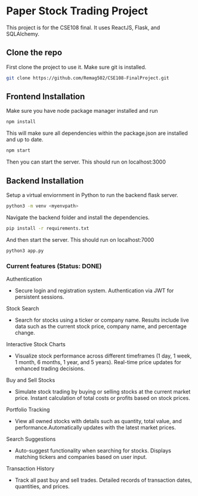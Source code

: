 # Paper Stock Trading Project

This project is for the CSE108 final. It uses ReactJS, Flask, and SQLAlchemy.

## Clone the repo

First clone the project to use it. Make sure git is installed.
```bash
git clone https://github.com/Remag502/CSE108-FinalProject.git
```

## Frontend Installation
Make sure you have node package manager installed and run

```bash
npm install
```

This will make sure all dependencies within the package.json are installed and up to date.

```bash
npm start
```

Then you can start the server. This should run on localhost:3000

## Backend Installation

Setup a virtual enviornment in Python to run the backend flask server.

```bash
python3 -m venv <myenvpath>
```

Navigate the backend folder and install the dependencies.

```bash
pip install -r requirements.txt
```
And then start the server. This should run on localhost:7000

```bash
python3 app.py
```

### Current features (Status: DONE)
Authentication
- Secure login and registration system. Authentication via JWT for persistent sessions.

Stock Search
- Search for stocks using a ticker or company name. Results include live data such as the current stock price, company name, and percentage change. 

Interactive Stock Charts
- Visualize stock performance across different timeframes (1 day, 1 week, 1 month, 6 months, 1 year, and 5 years). Real-time price updates for enhanced trading decisions. 

Buy and Sell Stocks
- Simulate stock trading by buying or selling stocks at the current market price. Instant calculation of total costs or profits based on stock prices. 

Portfolio Tracking
- View all owned stocks with details such as quantity, total value, and performance.Automatically updates with the latest market prices. 

Search Suggestions
- Auto-suggest functionality when searching for stocks. Displays matching tickers and companies based on user input.

Transaction History
- Track all past buy and sell trades. Detailed records of transaction dates, quantities, and prices.
